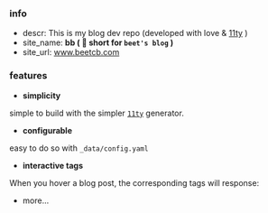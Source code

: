 ### info

- descr: This is my blog dev repo (developed with love & [11ty](11ty.dev) ) 
- site_name: **bb ( 🙉 short for `beet's blog` )**
- site_url: www.beetcb.com

### features
 - **simplicity**
 
  simple to build with the simpler [`11ty`](11ty.dev) generator.
 - **configurable** 
 
  easy to do so with `_data/config.yaml`
 - **interactive tags**
 
  When you hover a blog post, the corresponding tags will response:
 
 - more...
